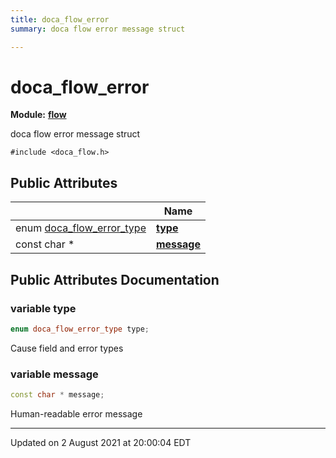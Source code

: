 ```yaml
---
title: doca_flow_error
summary: doca flow error message struct 

---
```


# doca_flow_error

**Module:** **[flow](localhost:1313/networking-ethernet-software/doca/modules/group___flow/)**



doca flow error message struct 


`#include <doca_flow.h>`

## Public Attributes

|                | Name           |
| -------------- | -------------- |
| enum [doca_flow_error_type](localhost:1313/networking-ethernet-software/doca/modules/group___flow/#enum-doca_flow_error_type) | **[type](localhost:1313/networking-ethernet-software/doca/classes/structdoca__flow__error/#variable-type)**  |
| const char * | **[message](localhost:1313/networking-ethernet-software/doca/classes/structdoca__flow__error/#variable-message)**  |

## Public Attributes Documentation

### variable type

```cpp
enum doca_flow_error_type type;
```


Cause field and error types 


### variable message

```cpp
const char * message;
```


Human-readable error message 


-------------------------------

Updated on  2 August 2021 at 20:00:04 EDT